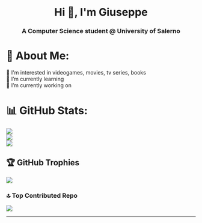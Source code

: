 <h1 align="center">Hi 👋, I'm Giuseppe</h1>
<h3 align="center">A Computer Science student @ University of Salerno</h3>

# 💫 About Me:
👀 I'm interested in videogames, movies, tv series, books<br>
🌱 I’m currently learning<br>
🔭 I’m currently working on

<!--
# 💻 Tech Stack:
-->

# 📊 GitHub Stats:
![](https://github-readme-stats.vercel.app/api?username=GiuseppePastena23&theme=dark&hide_border=false&include_all_commits=true&count_private=true)<br/>
![](https://nirzak-streak-stats.vercel.app/?user=GiuseppePastena23&theme=dark&hide_border=false)<br/>
![](https://github-readme-stats.vercel.app/api/top-langs/?username=PDant&theme=dark&hide_border=false&include_all_commits=true&count_private=true&layout=compact)

## 🏆 GitHub Trophies
![](https://github-profile-trophy.vercel.app/?username=GiuseppePastena23&theme=dark&no-frame=true&no-bg=true&margin-w=4)

### 🔝 Top Contributed Repo
![](https://github-contributor-stats.vercel.app/api?username=GiuseppePastena23&limit=5&theme=dark&combine_all_yearly_contributions=true)

---
